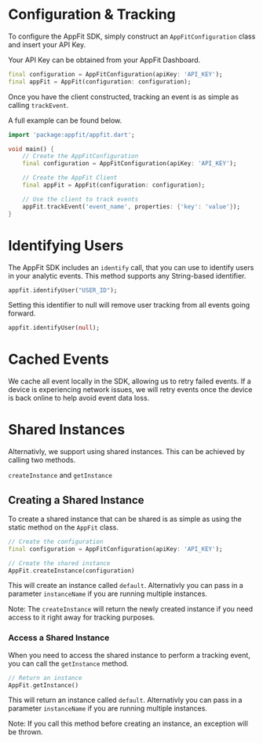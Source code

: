# Configuration & Tracking

To configure the AppFit SDK, simply construct an `AppFitConfiguration` class and insert your API Key.

Your API Key can be obtained from your AppFit Dashboard.

```dart
final configuration = AppFitConfiguration(apiKey: 'API_KEY');
final appFit = AppFit(configuration: configuration);
```

Once you have the client constructed, tracking an event is as simple as calling `trackEvent`.

A full example can be found below.

```dart
import 'package:appfit/appfit.dart';

void main() {
    // Create the AppFitConfiguration
    final configuration = AppFitConfiguration(apiKey: 'API_KEY');

    // Create the AppFit Client
    final appFit = AppFit(configuration: configuration);

    // Use the client to track events
    appFit.trackEvent('event_name', properties: {'key': 'value'});
}
```

# Identifying Users

The AppFit SDK includes an `identify` call, that you can use to identify users in your analytic events.
This method supports any String-based identifier.

```dart
appfit.identifyUser("USER_ID");
```

Setting this identifier to null will remove user tracking from all events going forward.

```dart
appfit.identifyUser(null);
```

# Cached Events

We cache all event locally in the SDK, allowing us to retry failed events. If a device is experiencing network issues, we will retry events once the device is back online to help avoid event data loss.

# Shared Instances

Alternativly, we support using shared instances. This can be achieved by calling two methods.

`createInstance` and `getInstance`

## Creating a Shared Instance

To create a shared instance that can be shared is as simple as using the static method on the `AppFit` class.

```dart
// Create the configuration
final configuration = AppFitConfiguration(apiKey: 'API_KEY');

// Create the shared instance
AppFit.createInstance(configuration)
```

This will create an instance called `default`. Alternativly you can pass in a parameter `instanceName` if you are running multiple instances.

Note: The `createInstance` will return the newly created instance if you need access to it right away for tracking purposes.

### Access a Shared Instance

When you need to access the shared instance to perform a tracking event, you can call the `getInstance` method.

```dart
// Return an instance
AppFit.getInstance()
```

This will return an instance called `default`. Alternativly you can pass in a parameter `instanceName` if you are running multiple instances.

Note: If you call this method before creating an instance, an exception will be thrown.
